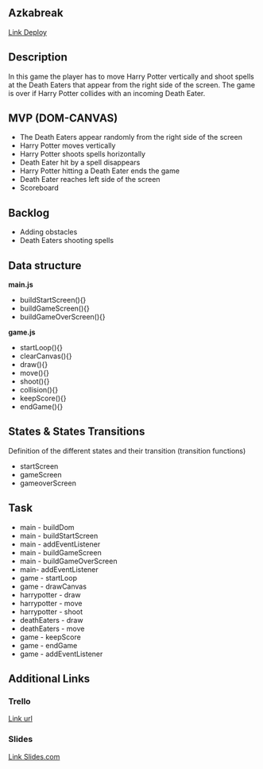 ## Azkabreak

[Link Deploy](http://github.com)

## Description

In this game the player has to move Harry Potter vertically and shoot spells at the Death Eaters that appear from the right side of the screen. The game is over if Harry Potter collides with an incoming Death Eater. 

## MVP (DOM-CANVAS)

* The Death Eaters appear randomly from the right side of the screen 
* Harry Potter moves vertically 
* Harry Potter shoots spells horizontally
* Death Eater hit by a spell disappears 
* Harry Potter hitting a Death Eater ends the game
* Death Eater reaches left side of the screen 
* Scoreboard

## Backlog

* Adding obstacles 
* Death Eaters shooting spells 


## Data structure

**main.js**
* buildStartScreen(){}
* buildGameScreen(){}
* buildGameOverScreen(){}

**game.js**
* startLoop(){}
* clearCanvas(){}
* draw(){}
* move(){}
* shoot(){}
* collision(){}
* keepScore(){}
* endGame(){}


## States & States Transitions

Definition of the different states and their transition (transition functions)

- startScreen
- gameScreen
- gameoverScreen


## Task

* main - buildDom
* main - buildStartScreen
* main - addEventListener
* main - buildGameScreen
* main - buildGameOverScreen
* main- addEventListener
* game - startLoop
* game - drawCanvas
* harrypotter - draw
* harrypotter - move
* harrypotter - shoot
* deathEaters - draw 
* deathEaters - move
* game - keepScore
* game - endGame
* game - addEventListener

## Additional Links

### Trello

[Link url](https://trello.com/b/tToS7yXF/azkabreak)

### Slides

[Link Slides.com](http://slides.com)
